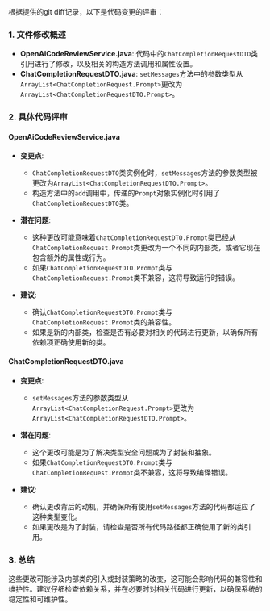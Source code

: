 根据提供的git diff记录，以下是代码变更的评审：

### 1. 文件修改概述
- **OpenAiCodeReviewService.java**: 代码中的`ChatCompletionRequestDTO`类引用进行了修改，以及相关的构造方法调用和属性设置。
- **ChatCompletionRequestDTO.java**: `setMessages`方法中的参数类型从`ArrayList<ChatCompletionRequest.Prompt>`更改为`ArrayList<ChatCompletionRequestDTO.Prompt>`。

### 2. 具体代码评审

#### OpenAiCodeReviewService.java
- **变更点**:
  - `ChatCompletionRequestDTO`类实例化时，`setMessages`方法的参数类型被更改为`ArrayList<ChatCompletionRequestDTO.Prompt>`。
  - 构造方法中的`add`调用中，传递的`Prompt`对象实例化时引用了`ChatCompletionRequestDTO`类。

- **潜在问题**:
  - 这种更改可能意味着`ChatCompletionRequestDTO.Prompt`类已经从`ChatCompletionRequest.Prompt`类更改为一个不同的内部类，或者它现在包含额外的属性或行为。
  - 如果`ChatCompletionRequestDTO.Prompt`类与`ChatCompletionRequest.Prompt`类不兼容，这将导致运行时错误。

- **建议**:
  - 确认`ChatCompletionRequestDTO.Prompt`类与`ChatCompletionRequest.Prompt`类的兼容性。
  - 如果是新的内部类，检查是否有必要对相关的代码进行更新，以确保所有依赖项正确使用新的类。

#### ChatCompletionRequestDTO.java
- **变更点**:
  - `setMessages`方法的参数类型从`ArrayList<ChatCompletionRequest.Prompt>`更改为`ArrayList<ChatCompletionRequestDTO.Prompt>`。

- **潜在问题**:
  - 这个更改可能是为了解决类型安全问题或为了封装和抽象。
  - 如果`ChatCompletionRequestDTO.Prompt`类与`ChatCompletionRequest.Prompt`类不兼容，这将导致编译错误。

- **建议**:
  - 确认更改背后的动机，并确保所有使用`setMessages`方法的代码都适应了这种类型变化。
  - 如果更改是为了封装，请检查是否所有代码路径都正确使用了新的类引用。

### 3. 总结
这些更改可能涉及内部类的引入或封装策略的改变，这可能会影响代码的兼容性和维护性。建议仔细检查依赖关系，并在必要时对相关代码进行更新，以确保系统的稳定性和可维护性。
